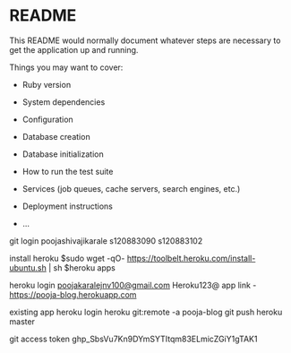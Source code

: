 # README

This README would normally document whatever steps are necessary to get the
application up and running.

Things you may want to cover:

* Ruby version

* System dependencies

* Configuration

* Database creation

* Database initialization

* How to run the test suite

* Services (job queues, cache servers, search engines, etc.)

* Deployment instructions

* ...

git login
poojashivajikarale
s120883090
s120883102

install heroku 
$sudo wget -qO- https://toolbelt.heroku.com/install-ubuntu.sh | sh
$heroku apps

heroku login
poojakaralejnv100@gmail.com
Heroku123@
app link - https://pooja-blog.herokuapp.com

existing app
heroku login
heroku git:remote -a pooja-blog
git push heroku master

git access token
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
